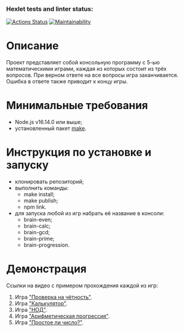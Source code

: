 ### Hexlet tests and linter status:
[![Actions Status](https://github.com/Frit027/frontend-project-lvl1/workflows/hexlet-check/badge.svg)](https://github.com/Frit027/frontend-project-lvl1/actions)
[![Maintainability](https://api.codeclimate.com/v1/badges/a99a88d28ad37a79dbf6/maintainability)](https://codeclimate.com/github/codeclimate/codeclimate/maintainability)

# Описание
Проект представляет собой консольную программу с 5-ью математическими играми, каждая из которых состоит из трёх вопросов. 
При верном ответе на все вопросы игра заканчивается. Ошибка в ответе также приводит к концу игры.

# Минимальные требования
- Node.js v16.14.0 или выше;
- установленный пакет [make](https://www.npmjs.com/package/make).

# Инструкция по установке и запуску
- клонировать репозиторий;
- выполнить команды:
  - make install;
  - make publish;
  - npm link.
- для запуска любой из игр набрать её название в консоли:
  - brain-even;
  - brain-calc;
  - brain-gcd;
  - brain-prime;
  - brain-progression.

# Демонстрация
Ссылки на видео с примером прохождения каждой из игр:
1. Игра ["Проверка на чётность"](https://drive.google.com/file/d/1SYo-L2yxF4_oUoUPyyN2MhNrsrF-YGg7/view?usp=sharing).
2. Игра ["Калькулятор"](https://drive.google.com/file/d/1tpVpi2bZ-eD9ZKvdxAdAz2yCm6HeALMy/view?usp=sharing).
3. Игра ["НОД"](https://drive.google.com/file/d/1cKAwqtl7GRNV2VrLoxwUZAA1gWYb8tJK/view?usp=sharing).
4. Игра ["Арифметическая прогрессия"](https://drive.google.com/file/d/1HRIwZcEFI9oKWLtgJq8Kk24Z8FTrgXGb/view?usp=sharing).
5. Игра ["Простое ли число?"](https://drive.google.com/file/d/1tcOl_KdRqgPg438nHqle79WMANlxuKke/view?usp=sharing).